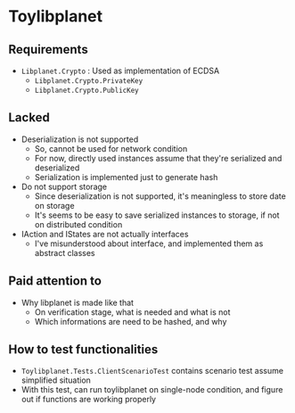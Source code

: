 Toylibplanet
============

## Requirements

- `Libplanet.Crypto` : Used as implementation of ECDSA
  - `Libplanet.Crypto.PrivateKey`
  - `Libplanet.Crypto.PublicKey`

## Lacked

- Deserialization is not supported
  - So, cannot be used for network condition
  - For now, directly used instances assume that they're serialized and deserialized
  - Serialization is implemented just to generate hash
- Do not support storage
  - Since deserialization is not supported, it's meaningless to store date on storage
  - It's seems to be easy to save serialized instances to storage, if not on distributed condition
- IAction and IStates are not actually interfaces
  - I've misunderstood about interface, and implemented them as abstract classes

## Paid attention to

- Why libplanet is made like that
  - On verification stage, what is needed and what is not
  - Which informations are need to be hashed, and why

## How to test functionalities

- `Toylibplanet.Tests.ClientScenarioTest` contains scenario test assume simplified situation
- With this test, can run toylibplanet on single-node condition, and figure out if functions are working properly